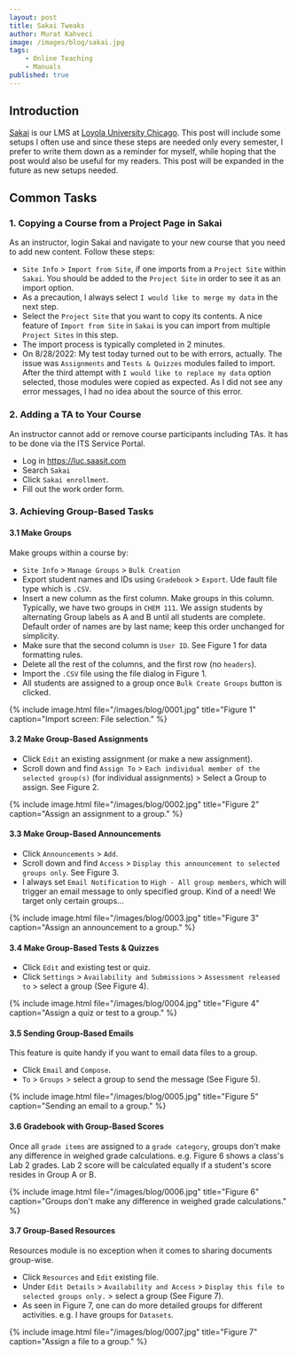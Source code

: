 ```yaml
---
layout: post
title: Sakai Tweaks
author: Murat Kahveci
image: /images/blog/sakai.jpg
tags: 
    - Online Teaching
    - Manuals
published: true
---
```


## Introduction

[Sakai](https://sakai.luc.edu) is our LMS at <a class="off" href="https://www.luc.edu">Loyola University Chicago</a>. This post will include some setups I often use and since these steps are needed only every semester, I prefer to write them down as a reminder for myself, while hoping that the post would also be useful for my readers. This post will be expanded in the future as new setups needed.

## Common Tasks

### 1. Copying a Course from a Project Page in Sakai

As an instructor, login Sakai and navigate to your new course that you need to add new content. Follow these steps:

* `Site Info` > `Import from Site`, if one imports from a `Project Site` within `Sakai`. You should be added to the `Project Site` in order to see it as an import option. 
* As a precaution, I always select `I would like to merge my data` in the next step.
* Select the `Project Site` that you want to copy its contents. A nice feature of `Import from Site` in `Sakai` is you can import from multiple `Project Sites` in this step.
* The import process is typically completed in 2 minutes. 
* On 8/28/2022: My test today turned out to be with errors, actually. The issue was `Assignments` and `Tests & Quizzes` modules failed to import. After the third attempt with `I would like to replace my data` option selected, those modules were copied as expected. As I did not see any error messages, I had no idea about the source of this error. 

### 2. Adding a TA to Your Course

An instructor cannot add or remove course participants including TAs. It has to be done via the ITS Service Portal.

* Log in <a class="off" href="https://luc.saasit.com">https://luc.saasit.com</a>
* Search `Sakai`
* Click `Sakai enrollment`.
* Fill out the work order form.

### 3. Achieving Group-Based Tasks

#### 3.1 Make Groups

Make groups within a course by:

* `Site Info` > `Manage Groups` > `Bulk Creation`
* Export student names and IDs using `Gradebook` > `Export`. Ude fault file type which is `.CSV`.
* Insert a new column as the first column. Make groups in this column. Typically, we have two groups in `CHEM 111`. We assign students by alternating Group labels as A and B until all students are complete. Default order of names are by last name; keep this order unchanged for simplicity.
* Make sure that the second column is `User ID`. See Figure 1 for data formatting rules.
* Delete all the rest of the columns, and the first row (no `headers`).
* Import the `.CSV` file using the file dialog in Figure 1.
* All students are assigned to a group once `Bulk Create Groups` button is clicked.

{% include image.html 
   file="/images/blog/0001.jpg"
   title="Figure 1"
   caption="Import screen: File selection." %}

#### 3.2 Make Group-Based Assignments

* Click `Edit` an existing assignment (or make a new assignment).
* Scroll down and find  `Assign To` > `Each individual member of the selected group(s)` (for individual assignments) > Select a Group to assign. See Figure 2.

{% include image.html 
   file="/images/blog/0002.jpg"
   title="Figure 2"
   caption="Assign an assignment to a group." %}

#### 3.3 Make Group-Based Announcements

* Click `Announcements` > `Add`.
* Scroll down and find  `Access` > `Display this announcement to selected groups only`. See Figure 3.
* I always set `Email Notification` to `High - All group members`, which will trigger an email message to only specified group. Kind of a need! We target only certain groups...

{% include image.html 
   file="/images/blog/0003.jpg"
   title="Figure 3"
   caption="Assign an announcement to a group." %}

#### 3.4 Make Group-Based Tests & Quizzes

* Click `Edit` and existing test or quiz.
* Click `Settings` > `Availability and Submissions` > `Assessment released to` > select a group (See Figure 4).

{% include image.html 
   file="/images/blog/0004.jpg"
   title="Figure 4"
   caption="Assign a quiz or test to a group." %}

#### 3.5 Sending Group-Based Emails

This feature is quite handy if you want to email data files to a group. 

* Click `Email` and `Compose`.
* `To` > `Groups` > select a group to send the message (See Figure 5).

{% include image.html 
   file="/images/blog/0005.jpg"
   title="Figure 5"
   caption="Sending an email to a group." %}

#### 3.6 Gradebook with Group-Based Scores

Once all `grade items` are assigned to a `grade category`, groups don't make any difference in weighed grade calculations. e.g. Figure 6 shows a class's Lab 2 grades. Lab 2 score will be calculated equally if a student's score resides in Group A or B.

{% include image.html 
   file="/images/blog/0006.jpg"
   title="Figure 6"
   caption="Groups don't make any difference in weighed grade calculations." %}

#### 3.7 Group-Based Resources

Resources module is no exception when it comes to sharing documents group-wise.

* Click `Resources` and `Edit` existing file.
* Under `Edit Details` > `Availability and Access` > `Display this file to selected groups only.` > select a group (See Figure 7).
* As seen in Figure 7, one can do more detailed groups for different activities. e.g. I have groups for `Datasets`.

{% include image.html 
   file="/images/blog/0007.jpg"
   title="Figure 7"
   caption="Assign a file to a group." %}
